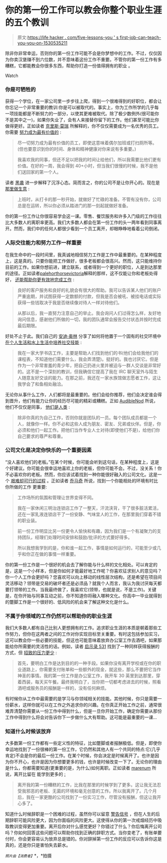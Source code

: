 # 你的第一份工作可以教会你整个职业生涯的五个教训

> 原文:[https://life hacker . com/five-lessons-you ' s first-job-can-teach-you-you-on-1530535211](https://lifehacker.com/five-lessons-your-first-job-can-teach-you-about-your-en-1530535211)

除非你非常幸运，否则你的第一份工作可能不会是你梦想中的工作。不过，仅仅因为你卖汉堡赚不到六位数，并不意味着这份工作不重要。不管你的第一份工作有多糟糕，它都能教会你很多东西，帮助你打造一份值得拥有的职业 。

Watch

### 你是可牺牲的

获得一个学位，在一家公司里一步步往上爬，得到一个很难得到的好职位，都会让你忘记一个非常重要的教训:你是可以被取代的。事实上，你为工作所学的几乎每一项技能都是不断努力的一部分，以使其更难被取代。除了极少数例外(很可能你不是其中之一)，如果你失业了，会有人来接替你留下的工作。他们甚至可能比你做得更好。正如读者 [克里斯·莫瑞](http://cdmurray88.kinja.com/) 所解释的，你不仅仅需要成为一名优秀的员工。你需要 [努力成为最有价值的](http://lifehacker.com/be-nice-to-your-co-workers-and-help-them-when-you-can-1526896050) :

> 尽一切努力成为最有价值的员工，即使这意味着偶尔加班或打扫厕所等。(但也要意识到你的时间、身体和精神健康对你来说有多重要。)
> 
> 我喜欢我的同事，但还不足以把我的时间让给他们，所以我需要比他们更有价值。在好的一周，我会得到 40+小时，但当我们很慢的时候，我不是他们送回家的第一个人。

读者 [黑袭](http://blackattack90.kinja.com/) 进一步解释了沉浮心态。简而言之，你的公司不是让你开心的。现在是 [那里做生意](http://lifehacker.com/coming-into-work-prepared-to-be-busy-from-the-second-yo-1526880051) :

> 上班时，从打卡的那一秒开始，就做好了忙碌的准备。不管有没有你，公司总是在运转，所以你必须从踏进门的那一刻起就做好准备。

你的第一份工作让你很容易学会这一课。零售、餐饮服务和许多入门级的工作往往比大多数人的离职率更高。我们大多数人都会在第一份工作的头一两年看到同事离开。然而，我们中的任何人都很少看到一个员工离开，却眼睁睁地看着公司倒闭。

### 人际交往能力和努力工作一样重要

在我生命中的一段时间里，我真诚地相信努力工作是工作中最重要的。在某种程度上，这是真的。只要你能把工作做好，很多老板都会很高兴。然而，这只能维持你目前的工作。如果你想前进，建立联系，或者得到一个更好的职位，人是到达那里的途径。正如读者[palehorthorsevictoria](http://palehorsevictoria.kinja.com/)解释的那样，这不仅能让你和老板处得好， [还能帮助你更有效地完成工作](http://lifehacker.com/good-customer-service-and-good-manners-go-a-really-long-1526844925) :

> 良好的客户服务和良好的礼貌会有很大的帮助。我可以告诉某人他们的账户严重逾期，并试图获得一定数额的付款，但我是否会被吼、被挂电话或实际获得一些钱取决于我是否继续像对待人一样对待他们。
> 
> 从那以后，我一直努力注意自己的举止。我会询问人们过得怎么样，友好地询问信息，感谢他们所做的一切，我的团队通常会报告交付状态并按时完成最后期限。

好处不止于此。我们自己的 [安迪·奥林](http://andyoooo.kinja.com/) 分享了如何将他置于一个固有的社交环境中 [在个人生活和水上生活中培养社交技能](http://lifehacker.com/i-worked-at-a-college-bookstore-primarily-helping-peop-1526885008) :

> 我在一家大学书店工作，主要是帮助人们找到他们的书(他们会给我他们的课程表，不知道他们需要什么，我会弄清楚)。挺好的。我也讨厌它。但是作为一个非常害羞的青少年，把自己扔进火里并被迫与一群人交谈是非常好的。这不是一个深刻的教训，但我确信它提高了我在 IRC 聊天室外与陌生人随意友好交谈的能力。在那之前，我还在一家水族馆做志愿者工作，这让我学会了和鱼相处融洽。

无论你从事什么工作，人们都将是最重要的。他们会给你推荐，他们会决定谁会得到晋升，他们有能力让你的经历尽可能的精彩或糟糕。正如 [AudibleNod](http://otabol.kinja.com/) 所说，他们不仅仅是同事， [他们是人类](http://lifehacker.com/unless-you-literally-work-by-yourself-and-for-yourself-1526865442) :

> 除非你真的为自己工作，否则你就是团队的一员。每个团队成员都是一个人，就像你一样。你不必和这些人成为朋友、密友、兄弟或伙伴。但是，你必须和他们一起工作。把他们当作专业人士对待(即使他们不是)，给他们你自己要求的尊严和尊重。

### 公司文化是决定你快乐的一个重要因素

“没人喜欢他们的老板。”在某个时候，你可能会听到这句话，在某种程度上，这是个好建议。你可能会很幸运地喜欢上你的老板，但你可能不会。不过，没关系！你不必喜欢你的老板。然而，你应该试着找到一种你能很好融入的公司文化。这是一个 [艰难却可行的过程](https://lifehacker.com/how-to-find-out-if-a-company-is-a-cultural-fit-for-you-510587663) 。正如读者 [乔马奇](http://jomarch.kinja.com/) 所说，找到一个你能相处的环境有时比你所做的工作 更重要:

> 工作场所的氛围和管理让世界变得不同。
> 
> 我在一家休闲三明治连锁店工作了一整天，汗流浃背，干了很多脏活累活，还在一家乳液连锁店干了一份安静、气味宜人的工作，在那里我们穿着不错的职业装。
> 
> 前一份工作明显比另一份更令人愉快和有趣，因为我们是一个有凝聚力的支持团队，经理们处理时间安排和鼓励/批评的方式要好得多。
> 
> 所以我想我学到的是，你和谁一起工作，事情是如何运行的，可能至少或几乎和你正在做的事情一样重要。

你的第一份工作是一个很好的机会去了解你能与什么样的文化相处。可以肯定的是，这是一个小样本，但是你如何才能最好地工作呢？你喜欢征求别人的意见吗？你一个人工作会更好吗？您喜欢可以向上移动的线性层次结构，还是希望在项目间灵活移动？领带是交易的破坏者还是必须品？就我个人而言，我认为我讨厌每天都要打领带的工作。当我最终做了，我喜欢它(领带，也就是说，不是工作)。关键是，在你开始与同事互动之前，你不知道你将融入哪种文化。你高中一毕业就得到的蹩脚工作是一个很好的、低风险的机会来了解这种文化是什么。

### 不属于你领域的工作仍然可以帮助你的职业生涯

我们大多数人都有自己比别人更想拥有的工作。追求职业生涯的本质是朝着那些工作努力，但你在这两者之间的工作对你实现目标至关重要。有时这包括参加实习，这可以教会你一些必要的技能，但这也可能意味着放弃办公室工作去酒吧，如果那能给你所需要的灵活性的话。例如，读者 [启示录 531](http://apocalypse531.kinja.com/) 找到了一种同样获得报酬的方式，但 [招致的压力更少](http://lifehacker.com/well-i-have-a-couple-pieces-of-advice-first-is-to-lea-1526910285) :

> 首先，要明白工作是达到目的的一种手段。如果你没有离开学校或在你的职业道路上，你需要支付账单和一些额外的现金，就这些，那么不要把它当作神圣的事情。我的第一份工作是办公室工作，我开车 30 英里到达那里，穿着西装，每天买午餐。最终我明白了，当你把一切都考虑进去的时候，照看酒吧或服务员的报酬是一样的，没有任何麻烦。

有时候你从工作中最需要的是学习与你领域相关的技能。其他时候，你只是需要一份薪水，这样你就可以在工作之外追求你的兴趣。在你真正开始工作之前，通常很难弄清楚你需要从一份工作中得到什么，但是一旦你开始工作，确定你需要从那份工作中得到什么将会对告诉你下一步做什么大有帮助。这可能是最重要的一课...

### 知道什么时候该放弃

大多数第一份工作都有一些定义性的特征，比如蹩脚或者报酬极低。但是，即使你幸运地找到了一份很棒的第一份工作，它仍然和其他人有一个共同的特点:它(几乎肯定)不会是你的最后一份工作。在某个时候，你会决定是时候离开了。也许是因为你不开心，也许是因为你想要更多的钱，也许是时候改变一下了。无论你的理由是什么，你都需要知道(更重要的是，为什么)如何离职。正如读者 [marenum](http://marenum.kinja.com/) 所说，离开比留在 能学到更多的 [:](http://lifehacker.com/i-learned-a-lot-more-from-leaving-my-first-crappy-job-1526862552)

> 离开我的第一份糟糕的工作，比我在那里的时候学到了更多。这让我无法忍受我邪恶的老板、无菌的环境和毫无创意的工作。所以我离开了。几个月后，我在一家更酷的公司找到了一份实习工作，尽管没有报酬，但这让我开心多了。

知道什么时候辞职是一个困难的过程，虽然你可以留意 [警告信号](http://lifehacker.com/know-when-to-quit-your-job-by-watching-for-these-signal-5987241) ，但在人生的后期辞职可能风险更大，因为你面临的风险更大。这使得从你的第一次戒烟经历中吸取教训变得更加重要。离开后你对什么感觉更好？你错过了什么？你后悔离开公司吗？你如何回答这些问题可以帮助你找到正确的辞职方式。当你变老了，有账单要付时，你会更容易认为放弃总是错的。你对辞掉第一份工作的反应可以告诉你这是真的，还是你只是害怕失去薪水。

<small>*照片由*</small><small>*【消费者】*</small>*，*拍摄